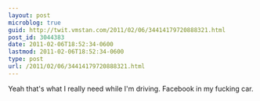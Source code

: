 ```yaml
---
layout: post
microblog: true
guid: http://twit.vmstan.com/2011/02/06/34414179720888321.html
post_id: 3044383
date: 2011-02-06T18:52:34-0600
lastmod: 2011-02-06T18:52:34-0600
type: post
url: /2011/02/06/34414179720888321.html
---
```

Yeah that's what I really need while I'm driving. Facebook in my fucking car.
